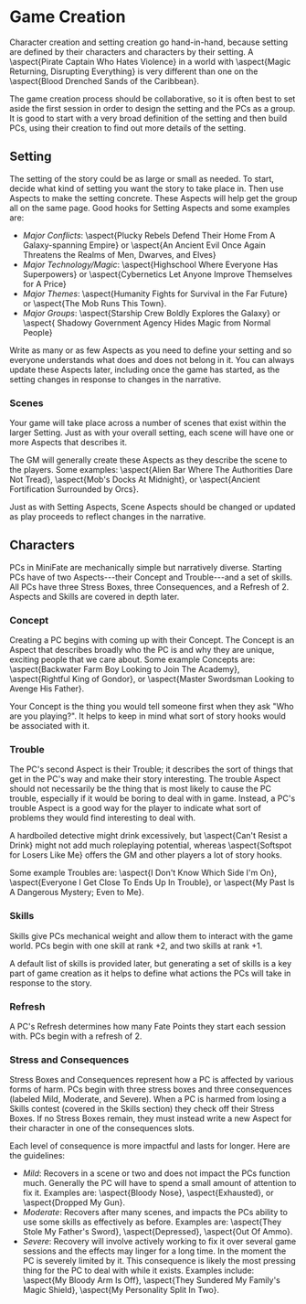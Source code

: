 # Game Creation

Character creation and setting creation go hand-in-hand, because setting are
defined by their characters and characters by their setting. A \aspect{Pirate Captain
Who Hates Violence} in a world with \aspect{Magic Returning, Disrupting
Everything} is very different than one on the \aspect{Blood Drenched Sands of the
Caribbean}.

The game creation process should be collaborative, so it is often best to set
aside the first session in order to design the setting and the PCs as a group.
It is good to start with a very broad definition of the setting and then build
PCs, using their creation to find out more details of the setting.

## Setting

The setting of the story could be as large or small as needed. To start,
decide what kind of setting you want the story to take place in. Then use
Aspects to make the setting concrete. These Aspects will help get the group
all on the same page. Good hooks for Setting Aspects and some examples are:

- _Major Conflicts_: \aspect{Plucky Rebels Defend Their Home From A
  Galaxy-spanning Empire} or \aspect{An Ancient Evil Once Again Threatens the
  Realms of Men, Dwarves, and Elves} 
- _Major Technology/Magic_: \aspect{Highschool Where Everyone Has
  Superpowers} or \aspect{Cybernetics Let Anyone Improve
  Themselves for A Price}
- _Major Themes_: \aspect{Humanity Fights for
  Survival in the Far Future} or \aspect{The Mob Runs This Town}.
- _Major Groups_: \aspect{Starship Crew Boldly Explores the Galaxy} or \aspect{
  Shadowy Government Agency Hides Magic from Normal People}

Write as many or as few Aspects as you need to define your setting and so
everyone understands what does and does not belong in it. You can always
update these Aspects later, including once the game has started, as the
setting changes in response to changes in the narrative.

### Scenes

Your game will take place across a number of scenes that exist within the
larger Setting. Just as with your overall setting, each scene will have one or
more Aspects that describes it.

The GM will generally create these Aspects as they describe the scene to
the players. Some examples: \aspect{Alien Bar Where The Authorities Dare Not
Tread}, \aspect{Mob's Docks At Midnight}, or \aspect{Ancient Fortification
Surrounded by Orcs}.

Just as with Setting Aspects, Scene Aspects should be changed or updated as
play proceeds to reflect changes in the narrative.

## Characters

PCs in MiniFate are mechanically simple but narratively diverse. Starting PCs
have of two Aspects---their Concept and Trouble---and a set of skills. All PCs
have three Stress Boxes, three Consequences, and a Refresh of 2. Aspects and
Skills are covered in depth later.

### Concept

Creating a PC begins with coming up with their Concept. The Concept is an
Aspect that describes broadly who the PC is and why they are unique, exciting
people that we care about. Some example Concepts are: \aspect{Backwater Farm
Boy Looking to Join The Academy}, \aspect{Rightful King of Gondor}, or
\aspect{Master Swordsman Looking to Avenge His Father}.

Your Concept is the thing you would tell someone first when they ask "Who are
you playing?". It helps to keep in mind what sort of story hooks would be
associated with it.

### Trouble

The PC's second Aspect is their Trouble; it describes the sort of things that
get in the PC's way and make their story interesting. The trouble Aspect
should not necessarily be the thing that is most likely to cause the PC
trouble, especially if it would be boring to deal with in game.  Instead, a
PC's trouble Aspect is a good way for the player to indicate what sort of
problems they would find interesting to deal with.

A hardboiled detective might drink excessively, but \aspect{Can't Resist a
Drink} might not add much roleplaying potential, whereas \aspect{Softspot for
Losers Like Me} offers the GM and other players a lot of story hooks.

Some example Troubles are: \aspect{I Don't Know Which Side I'm On},
\aspect{Everyone I Get Close To Ends Up In Trouble}, or \aspect{My Past Is A
Dangerous Mystery; Even to Me}.

### Skills

Skills give PCs mechanical weight and allow them to interact with the game
world. PCs begin with one skill at rank +2, and two skills at rank +1.

A default list of skills is provided later, but generating a set of skills is
a key part of game creation as it helps to define what actions the PCs will
take in response to the story.

### Refresh

A PC's Refresh determines how many Fate Points they start each session with.
PCs begin with a refresh of 2.

### Stress and Consequences

Stress Boxes and Consequences represent how a PC is affected by various forms
of harm. PCs begin with three stress boxes and three consequences (labeled
Mild, Moderate, and Severe). When a PC is harmed from losing a Skills contest
(covered in the Skills section) they check off their Stress Boxes. If no
Stress Boxes remain, they must instead write a new Aspect for their character
in one of the consequences slots.

Each level of consequence is more impactful and lasts for longer. Here are the
guidelines:

- _Mild_: Recovers in a scene or two and does not impact the PCs function
  much. Generally the PC will have to spend a small amount of attention to fix
  it. Examples are: \aspect{Bloody Nose}, \aspect{Exhausted}, or
  \aspect{Dropped My Gun}.
- _Moderate_: Recovers after many scenes, and impacts the PCs ability to use
  some skills as effectively as before. Examples are: \aspect{They Stole My
  Father's Sword}, \aspect{Depressed}, \aspect{Out Of Ammo}.
- _Severe_: Recovery will involve actively working to fix it over several game
  sessions and the effects may linger for a long time. In the moment the PC is
  severely limited by it. This consequence is likely the most pressing thing
  for the PC to deal with while it exists. Examples include: \aspect{My Bloody
  Arm Is Off}, \aspect{They Sundered My Family's Magic Shield}, \aspect{My
  Personality Split In Two}.
